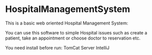 # HospitalManagementSystem

This is a basic web oriented Hospital Management System:
  
You can use this software to simple Hospital issues such as create a patient, take an appointment or choose doctor to reservation etc. 
  
  
You need install before run: 
TomCat Server
IntelliJ

